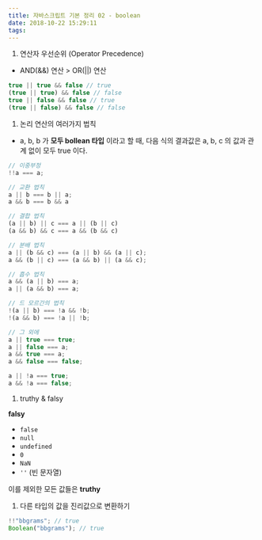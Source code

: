 ```yaml
---
title: 자바스크립트 기본 정리 02 - boolean
date: 2018-10-22 15:29:11
tags:
---
```


1. 연산자 우선순위 (Operator Precedence)

- AND(&&) 연산 > OR(||) 연산

```javascript
true || true && false // true
(true || true) && false // false
true || false && false // true
(true || false) && false // false
```

1. 논리 연산의 여러가지 법칙

- a, b, b 가 **모두 bollean 타입** 이라고 할 때, 다음 식의 결과값은 a, b, c 의 값과 관계 없이 모두 true 이다.

```javascript
// 이중부정
!!a === a;

// 교환 법칙
a || b === b || a;
a && b === b && a

// 결합 법칙
(a || b) || c === a || (b || c)
(a && b) && c === a && (b && c)

// 분배 법칙
a || (b && c) === (a || b) && (a || c);
a && (b || c) === (a && b) || (a && c);

// 흡수 법칙
a && (a || b) === a;
a || (a && b) === a;

// 드 모르간의 법칙
!(a || b) === !a && !b;
!(a && b) === !a || !b;

// 그 외에
a || true === true;
a || false === a;
a && true === a;
a && false === false;

a || !a === true;
a && !a === false;
```

1. truthy & falsy

**falsy**

- `false`
- `null`
- `undefined`
- `0`
- `NaN`
- `''` (빈 문자열)

이를 제외한 모든 값들은 **truthy**

1. 다른 타입의 값을 진리값으로 변환하기

```javascript
!!"bbgrams"; // true
Boolean("bbgrams"); // true
```
